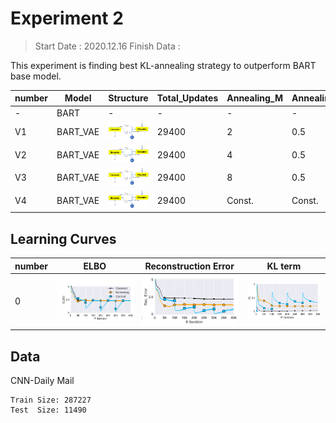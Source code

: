 
# Experiment 2

> Start Date : 2020.12.16
> Finish Data : 

This experiment is finding best KL-annealing strategy to outperform BART base model. 



|number|Model|Structure|Total_Updates|Annealing_M|Annealing_R|ROUGE1|ROUGE2|ROUGEL|
|---|---|---|---|---|---|---|---|---|
|-|BART|-|-|-|-| ❌|❌ | ❌|
|V1|BART_VAE|<img src="docs/model1.png" width=200px>|29400| 2| 0.5|❌|❌|❌|
|V2|BART_VAE|<img src="docs/model1.png" width=200px>|29400| 4| 0.5|❌|❌|❌|
|V3|BART_VAE|<img src="docs/model1.png" width=200px>|29400| 8| 0.5|❌|❌|❌|
|V4|BART_VAE|<img src="docs/model1.png" width=200px>|29400| Const.| Const.|❌|❌|❌|




## Learning Curves
|number|ELBO|Reconstruction Error |KL term|
|---|---|---|---|
|0|<img src="docs/1_elbo.png" width=200px>|<img src="docs/1_recon.png" width=200px>|<img src="docs/1_kl.png" width=200px>|



##  Data

CNN-Daily Mail

    Train Size: 287227
    Test  Size: 11490
